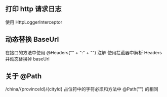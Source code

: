 
## 打印 http 请求日志

使用 HttpLoggerInterceptor

## 动态替换 BaseUrl

在接口的方法中使用 @Headers("" + ":" + "") 注解
使用拦截器中解析 Headers 并动态替换掉 baseUrl

## 关于 @Path

/china/{provinceId}/{cityId} 占位符中的字符必须和方法中 @Path("") 的相同

